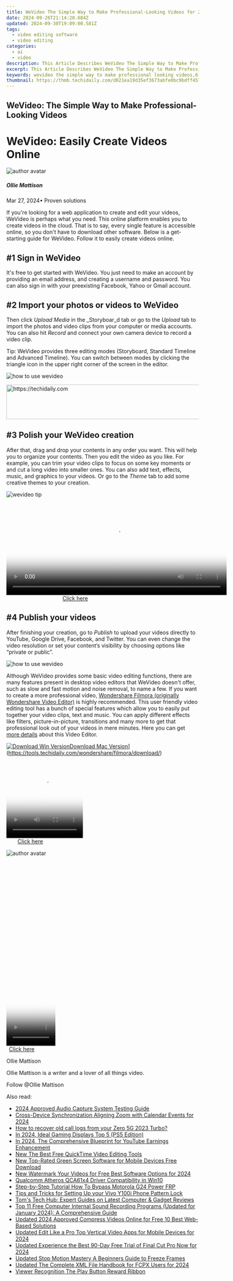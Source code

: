 ```yaml
---
title: WeVideo The Simple Way to Make Professional-Looking Videos for 2024
date: 2024-09-26T21:14:20.684Z
updated: 2024-09-30T19:09:00.581Z
tags: 
  - video editing software
  - video editing
categories: 
  - ai
  - video
description: This Article Describes WeVideo The Simple Way to Make Professional-Looking Videos for 2024
excerpt: This Article Describes WeVideo The Simple Way to Make Professional-Looking Videos for 2024
keywords: wevideo the simple way to make professional looking videos,6 essential movie intro makers for professional looking videos,free video enhancement tools for professional looking videos,wevideo the simple way to create professional looking videos,must try apple video editing tools for professionals,take your videos to the next level professional 1080p video editing tools,mac video creator the ultimate guide to making professional looking videos
thumbnail: https://thmb.techidaily.com/d021ea19d35ef3673abfe0bc9bdff457eb34791e55514d7bc0ce5bafaca00aee.jpg
---
```


## WeVideo: The Simple Way to Make Professional-Looking Videos

# WeVideo: Easily Create Videos Online

![author avatar](https://images.wondershare.com/filmora/article-images/ollie-mattison.jpg)

##### Ollie Mattison

 Mar 27, 2024• Proven solutions

 If you're looking for a web application to create and edit your videos, WeVideo is perhaps what you need. This online platform enables you to create videos in the cloud. That is to say, every single feature is accessible online, so you don't have to download other software. Below is a get-starting guide for WeVideo. Follow it to easily create videos online.

## #1 Sign in WeVideo

 It's free to get started with WeVideo. You just need to make an account by providing an email address, and creating a username and password. You can also sign in with your preexisting Facebook, Yahoo or Gmail account.

## #2 Import your photos or videos to WeVideo

 Then click _Upload Media_ in the _Storyboar_d tab or go to the _Upload_ tab to import the photos and video clips from your computer or media accounts. You can also hit _Record_ and connect your own camera device to record a video clip.

 Tip: WeVideo provides three editing modes (Storyboard, Standard Timeline and Advanced Timeline). You can switch between modes by clicking the triangle icon in the upper right corner of the screen in the editor.

![how to use wevideo](https://images.wondershare.com/images/multimedia/video-editor/wevideo-add-files.jpg)

<!-- affiliate ads begin -->
<a href="https://appsumo.8odi.net/c/5597632/2144283/7443" target="_top" id="2144283">
  <img src="//a.impactradius-go.com/display-ad/7443-2144283" border="0" alt="https://techidaily.com" width="600" height="90"/>
</a>
<img height="0" width="0" src="https://appsumo.8odi.net/i/5597632/2144283/7443" style="position:absolute;visibility:hidden;" border="0" />
<!-- affiliate ads end -->

## #3 Polish your WeVideo creation

 After that, drag and drop your contents in any order you want. This will help you to organize your contents. Then you edit the video as you like. For example, you can trim your video clips to focus on some key moments or and cut a long video into smaller ones. You can also add text, effects, music, and graphics to your videos. Or go to the _Theme_ tab to add some creative themes to your creation.

![wevideo tip](https://images.wondershare.com/images/multimedia/video-editor/wevideo-effects.jpg)

<!-- affiliate ads begin -->
<span id="1983471">
					<video width="576" height="240" style="cursor:pointer"
           poster="//a.impactradius-go.com/display-clicktoplayimage/1983471.png"
           onclick="if(!this.playClicked){this.play();this.setAttribute('controls',true);this.playClicked=true;}">
	   <source src="//a.impactradius-go.com/display-ad/22993-1983471">
	   <img src="//a.impactradius-go.com/display-clicktoplayimage/1983471.png" style="border: none; height: 100%; width: 100%; object-fit: contain">
	</video>
	<div style="width:360px;text-align:center"><a href="javascript:window.open(decodeURIComponent('https%3A%2F%2Fhomestyler.sjv.io%2Fc%2F5597632%2F1983471%2F22993'), '_blank');void(0);">Click here</a></div>
</span>
<img height="0" width="0" src="https://imp.pxf.io/i/5597632/1983471/22993" style="position:absolute;visibility:hidden;" border="0" />
<!-- affiliate ads end -->

## #4 Publish your videos

 After finishing your creation, go to _Publish_ to upload your videos directly to YouTube, Google Drive, Facebook, and Twitter. You can even change the video resolution or set your content’s visibility by choosing options like “private or public”.

![how to use wevideo](https://images.wondershare.com/images/multimedia/video-editor/wevideo-publish.jpg)

 Although WeVideo provides some basic video editing functions, there are many features present in desktop video editors that WeVideo doesn't offer, such as slow and fast motion and noise removal, to name a few. If you want to create a more professional video, [Wondershare Filmora (originally Wondershare Video Editor)](https://tools.techidaily.com/wondershare/filmora/download/) is highly recommended. This user friendly video editing tool has a bunch of special features which allow you to easily put together your video clips, text and music. You can apply different effects like filters, picture-in-picture, transitions and many more to get that professional look out of your videos in mere minutes. Here you can get [more details](https://tools.techidaily.com/wondershare/filmora/download/) about this Video Editor.

[![Download Win Version](https://images.wondershare.com/filmora/guide/download-btn-win.jpg)](https://tools.techidaily.com/wondershare/filmora/download/)[Download Mac Version](https://images.wondershare.com/filmora/guide/download-btn-mac.jpg)](https://tools.techidaily.com/wondershare/filmora/download/)

<!-- affiliate ads begin -->
<span id="1328683">
					<video width="200" height="200" style="cursor:pointer"
           poster="//a.impactradius-go.com/display-clicktoplayimage/1328683.png"
           onclick="if(!this.playClicked){this.play();this.setAttribute('controls',true);this.playClicked=true;}">
	   <source src="//a.impactradius-go.com/display-ad/15852-1328683">
	   <img src="//a.impactradius-go.com/display-clicktoplayimage/1328683.png" style="border: none; height: 100%; width: 100%; object-fit: contain">
	</video>
	<div style="width:125px;text-align:center"><a href="javascript:window.open(decodeURIComponent('https%3A%2F%2Fthefitville.pxf.io%2Fc%2F5597632%2F1328683%2F15852'), '_blank');void(0);">Click here</a></div>
</span>
<img height="0" width="0" src="https://imp.pxf.io/i/5597632/1328683/15852" style="position:absolute;visibility:hidden;" border="0" />
<!-- affiliate ads end -->

![author avatar](https://images.wondershare.com/filmora/article-images/ollie-mattison.jpg)

<!-- affiliate ads begin -->
<span id="1977028">
					<video width="128" height="480" style="cursor:pointer"
           poster="//a.impactradius-go.com/display-clicktoplayimage/1977028.png"
           onclick="if(!this.playClicked){this.play();this.setAttribute('controls',true);this.playClicked=true;}">
	   <source src="//a.impactradius-go.com/display-ad/22993-1977028">
	   <img src="//a.impactradius-go.com/display-clicktoplayimage/1977028.png" style="border: none; height: 100%; width: 100%; object-fit: contain">
	</video>
	<div style="width:80px;text-align:center"><a href="javascript:window.open(decodeURIComponent('https%3A%2F%2Fhomestyler.sjv.io%2Fc%2F5597632%2F1977028%2F22993'), '_blank');void(0);">Click here</a></div>
</span>
<img height="0" width="0" src="https://imp.pxf.io/i/5597632/1977028/22993" style="position:absolute;visibility:hidden;" border="0" />
<!-- affiliate ads end -->

Ollie Mattison

Ollie Mattison is a writer and a lover of all things video.

Follow @Ollie Mattison

<ins class="adsbygoogle"
      style="display:block"
      data-ad-client="ca-pub-7571918770474297"
      data-ad-slot="8358498916"
      data-ad-format="auto"
      data-full-width-responsive="true"></ins>

<span class="atpl-alsoreadstyle">Also read:</span>
<div><ul>
<li><a href="https://screen-recording.techidaily.com/2024-approved-audio-capture-system-testing-guide/"><u>2024 Approved Audio Capture System Testing Guide</u></a></li>
<li><a href="https://video-capture.techidaily.com/cross-device-synchronization-aligning-zoom-with-calendar-events-for-2024/"><u>Cross-Device Synchronization Aligning Zoom with Calendar Events for 2024</u></a></li>
<li><a href="https://blog-min.techidaily.com/how-to-recover-old-call-logs-from-your-zero-5g-2023-turbo-by-fonelab-android-recover-call-logs/"><u>How to recover old call logs from your Zero 5G 2023 Turbo?</u></a></li>
<li><a href="https://some-techniques.techidaily.com/in-2024-ideal-gaming-displays-top-5-ps5-edition/"><u>In 2024, Ideal Gaming Displays Top 5 (PS5 Edition)</u></a></li>
<li><a href="https://youtube-zero.techidaily.com/24-the-comprehensive-blueprint-for-youtube-earnings-enhancement/"><u>In 2024, The Comprehensive Blueprint for YouTube Earnings Enhancement</u></a></li>
<li><a href="https://ai-video-tools.techidaily.com/new-the-best-free-quicktime-video-editing-tools/"><u>New The Best Free QuickTime Video Editing Tools</u></a></li>
<li><a href="https://ai-video-tools.techidaily.com/new-top-rated-green-screen-software-for-mobile-devices-free-download/"><u>New Top-Rated Green Screen Software for Mobile Devices Free Download</u></a></li>
<li><a href="https://ai-video-tools.techidaily.com/new-watermark-your-videos-for-free-best-software-options-for-2024/"><u>New Watermark Your Videos for Free Best Software Options for 2024</u></a></li>
<li><a href="https://network-issues.techidaily.com/qualcomm-atheros-qca61x4-driver-compatibility-in-win10/"><u>Qualcomm Atheros QCA61x4 Driver Compatibility in Win10</u></a></li>
<li><a href="https://android-frp.techidaily.com/step-by-step-tutorial-how-to-bypass-motorola-g24-power-frp-by-drfone-android/"><u>Step-by-Step Tutorial How To Bypass Motorola G24 Power FRP</u></a></li>
<li><a href="https://android-unlock.techidaily.com/tips-and-tricks-for-setting-up-your-vivo-y100i-phone-pattern-lock-by-drfone-android/"><u>Tips and Tricks for Setting Up your Vivo Y100i Phone Pattern Lock</u></a></li>
<li><a href="https://ai-video-tools.techidaily.com/toms-tech-hub-expert-guides-on-latest-computer-and-gadget-reviews/"><u>Tom's Tech Hub: Expert Guides on Latest Computer & Gadget Reviews</u></a></li>
<li><a href="https://techtrends.techidaily.com/top-11-free-computer-internal-sound-recording-programs-updated-for-january-2024-a-comprehensive-guide/"><u>Top 11 Free Computer Internal Sound Recording Programs (Updated for January 2024): A Comprehensive Guide</u></a></li>
<li><a href="https://ai-video-tools.techidaily.com/updated-2024-approved-compress-videos-online-for-free-10-best-web-based-solutions/"><u>Updated 2024 Approved Compress Videos Online for Free 10 Best Web-Based Solutions</u></a></li>
<li><a href="https://ai-video-tools.techidaily.com/updated-edit-like-a-pro-top-vertical-video-apps-for-mobile-devices-for-2024/"><u>Updated Edit Like a Pro Top Vertical Video Apps for Mobile Devices for 2024</u></a></li>
<li><a href="https://ai-video-tools.techidaily.com/updated-experience-the-best-90-day-free-trial-of-final-cut-pro-now-for-2024/"><u>Updated Experience the Best 90-Day Free Trial of Final Cut Pro Now for 2024</u></a></li>
<li><a href="https://ai-video-tools.techidaily.com/updated-stop-motion-mastery-a-beginners-guide-to-freeze-frames/"><u>Updated Stop Motion Mastery A Beginners Guide to Freeze Frames</u></a></li>
<li><a href="https://ai-video-tools.techidaily.com/updated-the-complete-xml-file-handbook-for-fcpx-users-for-2024/"><u>Updated The Complete XML File Handbook for FCPX Users for 2024</u></a></li>
<li><a href="https://youtube-clips.techidaily.com/viewer-recognition-the-play-button-reward-ribbon/"><u>Viewer Recognition The Play Button Reward Ribbon</u></a></li>
</ul></div>

